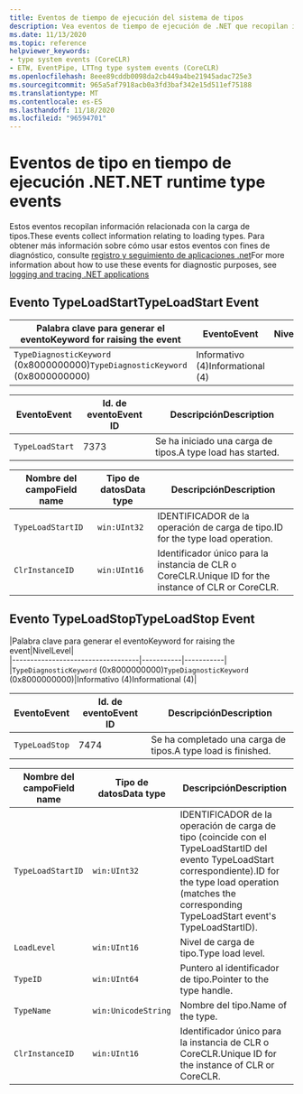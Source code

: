 ```yaml
---
title: Eventos de tiempo de ejecución del sistema de tipos
description: Vea eventos de tiempo de ejecución de .NET que recopilan información de diagnóstico específica del sistema de tipos .NET, como TypeLoadStart y TypeLoadStop.
ms.date: 11/13/2020
ms.topic: reference
helpviewer_keywords:
- type system events (CoreCLR)
- ETW, EventPipe, LTTng type system events (CoreCLR)
ms.openlocfilehash: 8eee89cddb0098da2cb449a4be21945adac725e3
ms.sourcegitcommit: 965a5af7918acb0a3fd3baf342e15d511ef75188
ms.translationtype: MT
ms.contentlocale: es-ES
ms.lasthandoff: 11/18/2020
ms.locfileid: "96594701"
---
```

# <a name="net-runtime-type-events"></a><span data-ttu-id="ed18c-103">Eventos de tipo en tiempo de ejecución .NET</span><span class="sxs-lookup"><span data-stu-id="ed18c-103">.NET runtime type events</span></span>

<span data-ttu-id="ed18c-104">Estos eventos recopilan información relacionada con la carga de tipos.</span><span class="sxs-lookup"><span data-stu-id="ed18c-104">These events collect information relating to loading types.</span></span> <span data-ttu-id="ed18c-105">Para obtener más información sobre cómo usar estos eventos con fines de diagnóstico, consulte [registro y seguimiento de aplicaciones .net](../../core/diagnostics/logging-tracing.md)</span><span class="sxs-lookup"><span data-stu-id="ed18c-105">For more information about how to use these events for diagnostic purposes, see [logging and tracing .NET applications](../../core/diagnostics/logging-tracing.md)</span></span>

## <a name="typeloadstart-event"></a><span data-ttu-id="ed18c-106">Evento TypeLoadStart</span><span class="sxs-lookup"><span data-stu-id="ed18c-106">TypeLoadStart Event</span></span>

|<span data-ttu-id="ed18c-107">Palabra clave para generar el evento</span><span class="sxs-lookup"><span data-stu-id="ed18c-107">Keyword for raising the event</span></span>|<span data-ttu-id="ed18c-108">Evento</span><span class="sxs-lookup"><span data-stu-id="ed18c-108">Event</span></span>|<span data-ttu-id="ed18c-109">Nivel</span><span class="sxs-lookup"><span data-stu-id="ed18c-109">Level</span></span>|  
|-----------------------------------|-----------|-----------|  
|<span data-ttu-id="ed18c-110">`TypeDiagnosticKeyword` (0x8000000000)</span><span class="sxs-lookup"><span data-stu-id="ed18c-110">`TypeDiagnosticKeyword` (0x8000000000)</span></span>|<span data-ttu-id="ed18c-111">Informativo (4)</span><span class="sxs-lookup"><span data-stu-id="ed18c-111">Informational (4)</span></span>|  

|<span data-ttu-id="ed18c-112">Evento</span><span class="sxs-lookup"><span data-stu-id="ed18c-112">Event</span></span>|<span data-ttu-id="ed18c-113">Id. de evento</span><span class="sxs-lookup"><span data-stu-id="ed18c-113">Event ID</span></span>|<span data-ttu-id="ed18c-114">Descripción</span><span class="sxs-lookup"><span data-stu-id="ed18c-114">Description</span></span>|  
|-----------|--------------|-----------------|  
|`TypeLoadStart`|<span data-ttu-id="ed18c-115">73</span><span class="sxs-lookup"><span data-stu-id="ed18c-115">73</span></span>|<span data-ttu-id="ed18c-116">Se ha iniciado una carga de tipos.</span><span class="sxs-lookup"><span data-stu-id="ed18c-116">A type load has started.</span></span>|

|<span data-ttu-id="ed18c-117">Nombre del campo</span><span class="sxs-lookup"><span data-stu-id="ed18c-117">Field name</span></span>|<span data-ttu-id="ed18c-118">Tipo de datos</span><span class="sxs-lookup"><span data-stu-id="ed18c-118">Data type</span></span>|<span data-ttu-id="ed18c-119">Descripción</span><span class="sxs-lookup"><span data-stu-id="ed18c-119">Description</span></span>|  
|----------------|---------------|-----------------|  
|`TypeLoadStartID`|`win:UInt32`|<span data-ttu-id="ed18c-120">IDENTIFICADOR de la operación de carga de tipo.</span><span class="sxs-lookup"><span data-stu-id="ed18c-120">ID for the type load operation.</span></span>|
|`ClrInstanceID`|`win:UInt16`|<span data-ttu-id="ed18c-121">Identificador único para la instancia de CLR o CoreCLR.</span><span class="sxs-lookup"><span data-stu-id="ed18c-121">Unique ID for the instance of CLR or CoreCLR.</span></span>|  

## <a name="typeloadstop-event"></a><span data-ttu-id="ed18c-122">Evento TypeLoadStop</span><span class="sxs-lookup"><span data-stu-id="ed18c-122">TypeLoadStop Event</span></span>

|<span data-ttu-id="ed18c-123">Palabra clave para generar el evento</span><span class="sxs-lookup"><span data-stu-id="ed18c-123">Keyword for raising the event</span></span>|<span data-ttu-id="ed18c-124">Nivel</span><span class="sxs-lookup"><span data-stu-id="ed18c-124">Level</span></span>|  
|-----------------------------------|-----------|-----------|  
|<span data-ttu-id="ed18c-125">`TypeDiagnosticKeyword` (0x8000000000)</span><span class="sxs-lookup"><span data-stu-id="ed18c-125">`TypeDiagnosticKeyword` (0x8000000000)</span></span>|<span data-ttu-id="ed18c-126">Informativo (4)</span><span class="sxs-lookup"><span data-stu-id="ed18c-126">Informational (4)</span></span>|  

|<span data-ttu-id="ed18c-127">Evento</span><span class="sxs-lookup"><span data-stu-id="ed18c-127">Event</span></span>|<span data-ttu-id="ed18c-128">Id. de evento</span><span class="sxs-lookup"><span data-stu-id="ed18c-128">Event ID</span></span>|<span data-ttu-id="ed18c-129">Descripción</span><span class="sxs-lookup"><span data-stu-id="ed18c-129">Description</span></span>|  
|-----------|--------------|-----------------|  
|`TypeLoadStop`|<span data-ttu-id="ed18c-130">74</span><span class="sxs-lookup"><span data-stu-id="ed18c-130">74</span></span>|<span data-ttu-id="ed18c-131">Se ha completado una carga de tipos.</span><span class="sxs-lookup"><span data-stu-id="ed18c-131">A type load is finished.</span></span>|

|<span data-ttu-id="ed18c-132">Nombre del campo</span><span class="sxs-lookup"><span data-stu-id="ed18c-132">Field name</span></span>|<span data-ttu-id="ed18c-133">Tipo de datos</span><span class="sxs-lookup"><span data-stu-id="ed18c-133">Data type</span></span>|<span data-ttu-id="ed18c-134">Descripción</span><span class="sxs-lookup"><span data-stu-id="ed18c-134">Description</span></span>|  
|----------------|---------------|-----------------|  
|`TypeLoadStartID`|`win:UInt32`|<span data-ttu-id="ed18c-135">IDENTIFICADOR de la operación de carga de tipo (coincide con el TypeLoadStartID del evento TypeLoadStart correspondiente).</span><span class="sxs-lookup"><span data-stu-id="ed18c-135">ID for the type load operation (matches the corresponding TypeLoadStart event's TypeLoadStartID).</span></span>|
|`LoadLevel`|`win:UInt16`|<span data-ttu-id="ed18c-136">Nivel de carga de tipo.</span><span class="sxs-lookup"><span data-stu-id="ed18c-136">Type load level.</span></span>|
|`TypeID`|`win:UInt64`|<span data-ttu-id="ed18c-137">Puntero al identificador de tipo.</span><span class="sxs-lookup"><span data-stu-id="ed18c-137">Pointer to the type handle.</span></span>|
|`TypeName`|`win:UnicodeString`|<span data-ttu-id="ed18c-138">Nombre del tipo.</span><span class="sxs-lookup"><span data-stu-id="ed18c-138">Name of the type.</span></span>|
|`ClrInstanceID`|`win:UInt16`|<span data-ttu-id="ed18c-139">Identificador único para la instancia de CLR o CoreCLR.</span><span class="sxs-lookup"><span data-stu-id="ed18c-139">Unique ID for the instance of CLR or CoreCLR.</span></span>|  
